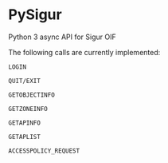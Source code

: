 # PySigur
Python 3 async API for Sigur OIF

The following calls are currently implemented:

`LOGIN`

`QUIT/EXIT`

`GETOBJECTINFO`

`GETZONEINFO`

`GETAPINFO`

`GETAPLIST`

`ACCESSPOLICY_REQUEST`